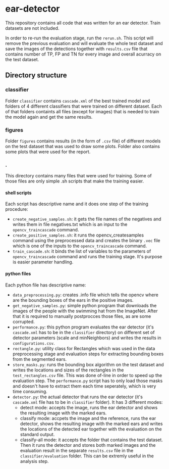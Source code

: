 # ear-detector

This repository contains all code that was written for an ear detector. Train datasets are not included.

In order to re-run the evaluation stage, run the `rerun.sh`. This script will remove the previous evaluation and will evaluate the whole test dataset and save the images of the detections together with `results.csv` file that contains number of TP, FP and TN for every image and overall acurracy on the test dataset.

## Directory structure

### classifier
Folder `classifier` contains `cascade.xml` of the best trained model and folders of 4 different classifiers that were trained on different dataset. Each of that folders containts all files (except for images) that is needed to train the model again and get the same results.

### figures
Folder `figures` contains results (in the form of `.csv` file) of different models on the test dataset that was used to draw some plots. Folder also contains some plots that were used for the report.

### .

This directory contains many files that were used for training. Some of those files are only simple .sh scripts that make the training easier.

#### shell scripts
Each script has descriptive name and it does one step of the training procedure:
* `create_negative_samples.sh`: it gets the file names of the negatives and writes them in file negatives.txt which is an input to the `opencv_traincascade` command.
* `create_positive_samples.sh`: it runs the opencv_createsamples command using the preprocessed data and creates the binary `.vec` file which is one of the inputs to the `opencv_traincascade` command.
* `train_cascade.sh`: it binds the list of variables to the parameters of `opencv_traincascade` command and runs the training stage. It's purpose is easier parameter handling.

#### python files
Each python file has descriptive name:
* `data_preprocessing.py`: creates .info file which tells the opencv where are the bounding boxes of the ears in the positive images.
* `get_negative_samples.py`: simple python program that downloads the images of the people with the swimming hat from the ImageNet. After that it is required to manually postprocces those files, as are some corrupted.
* `performance.py`: this python program evaluates the ear detector (it's `cascade.xml` has to be in the `classifier` directory) on different set of detector parameters (scale and minNeighbors) and writes the results in `configurations.csv`.
* `rectangle.py`: utility class for Rectangles which was used in the data preprocessing stage and evaluation steps for extracting bounding boxes from the segmented ears.
* `store_masks.py`: runs the bounding box algorithm on the test dataset and writes the locations and sizes of the rectangles in the `test_rectangles.csv` file. This was done of-line in order to speed up the evaluation step. The `performance.py` script has to only load those masks and doesn't have to extract them each time seperately, which is very time consuming.
* `detector.py`: the actual detector that runs the ear detector (it's `cascade.xml` file has to be in `classifier` folder). It has 3 different modes:
    * detect mode: accepts the image, runs the ear detector and shows the resulting image with the marked ears.
    * classify mode: accpets the image and the reference, runs the ear detector, shows the resulting image with the marked ears and writes the locations of the detected ear together with the evaluation on the standard output.
    * classify-all mode: it accepts the folder that contains the test dataset. Then it runs the detector and stores both marked images and the evaluation result in the separate `results.csv` file in the `classifier/evaluation` folder. This can be extremly useful in the analysis step.
